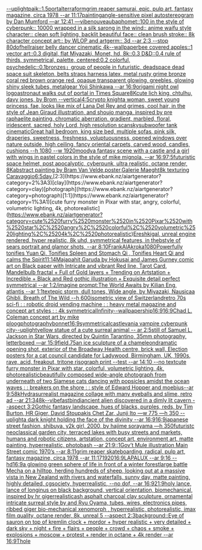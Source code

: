 [--uplight](https://www.ebank.nz/aiartgenerator?category=--uplight)[paik::1.5](https://www.ebank.nz/aiartgenerator?category=paik%3A%3A1.5)[portal](https://www.ebank.nz/aiartgenerator?category=portal)[terraform](https://www.ebank.nz/aiartgenerator?category=terraform)[grim reaper samurai, epic, pulp art, fantasy magazine, circa 1978 --ar 11:17](https://www.ebank.nz/aiartgenerator?category=grim%2520reaper%2520samurai%2C%2520epic%2C%2520pulp%2520art%2C%2520fantasy%2520magazine%2C%2520circa%25201978%2520--ar%252011%3A17)[painting](https://www.ebank.nz/aiartgenerator?category=painting)[angle-sensitive pixel autostereogram by Dan Mumford —ar 12:41 —vibe](https://www.ebank.nz/aiartgenerator?category=angle-sensitive%2520pixel%2520autostereogram%2520by%2520Dan%2520Mumford%2520%E2%80%94ar%252012%3A41%2520%E2%80%94vibe)[nouveau](https://www.ebank.nz/aiartgenerator?category=nouveau)[baphomet::100 in the style of cyberpunk:: 10000 wrapped in a silk sarong in the wind:: anime waifu style character:: clean soft lighting, backlit beautiful face:: clean brush stroke:: 8k character concept art:: by WLOP and artgerm:: 3d --ar 2:3 --stop 80](https://www.ebank.nz/aiartgenerator?category=baphomet%3A%3A100%2520in%2520the%2520style%2520of%2520cyberpunk%3A%3A%252010000%2520wrapped%2520in%2520a%2520silk%2520sarong%2520in%2520the%2520wind%3A%3A%2520anime%2520waifu%2520style%2520character%3A%3A%2520clean%2520soft%2520lighting%2C%2520backlit%2520beautiful%2520face%3A%3A%2520clean%2520brush%2520stroke%3A%3A%25208k%2520character%2520concept%2520art%3A%3A%2520by%2520WLOP%2520and%2520artgerm%3A%3A%25203d%2520--ar%25202%3A3%2520--stop%252080)[dof](https://www.ebank.nz/aiartgenerator?category=dof)[hellraiser belly dancer cinematic 4k](https://www.ebank.nz/aiartgenerator?category=hellraiser%2520belly%2520dancer%2520cinematic%25204k)[--wallpaper](https://www.ebank.nz/aiartgenerator?category=--wallpaper)[bee covered apples::1 vector art::0.3 digital, flat Miyazaki, Monet, hd, 8k::0.3 D&D::0.4 rule of thirds, symmetrical, palette, centered:0.2 colorful, psychedelic::0.1](https://www.ebank.nz/aiartgenerator?category=bee%2520covered%2520apples%3A%3A1%2520vector%2520art%3A%3A0.3%2520digital%2C%2520flat%2520Miyazaki%2C%2520Monet%2C%2520hd%2C%25208k%3A%3A0.3%2520D%26D%3A%3A0.4%2520rule%2520of%2520thirds%2C%2520symmetrical%2C%2520palette%2C%2520centered%3A0.2%2520colorful%2C%2520psychedelic%3A%3A0.1)[bronzes」](https://www.ebank.nz/aiartgenerator?category=bronzes%E3%80%8D)[group of people in futuristic, deadspace dead space suit skeleton, belts straps harness latex, metal rusty grime bronze coral red brown orange red, opaque transparent glowing, greebles, glowing shiny sleek tubes, metalgear Yoji Shinkawa --ar 16:9](https://www.ebank.nz/aiartgenerator?category=group%2520of%2520people%2520in%2520futuristic%2C%2520deadspace%2520dead%2520space%2520suit%2520skeleton%2C%2520belts%2520straps%2520harness%2520latex%2C%2520metal%2520rusty%2520grime%2520bronze%2520coral%2520red%2520brown%2520orange%2520red%2C%2520opaque%2520transparent%2520glowing%2C%2520greebles%2C%2520glowing%2520shiny%2520sleek%2520tubes%2C%2520metalgear%2520Yoji%2520Shinkawa%2520--ar%252016%3A9)[origami night owl logo](https://www.ebank.nz/aiartgenerator?category=origami%2520night%2520owl%2520logo)[astronaut walks out of portal in Times Square](https://www.ebank.nz/aiartgenerator?category=astronaut%2520walks%2520out%2520of%2520portal%2520in%2520Times%2520Square)[8K](https://www.ebank.nz/aiartgenerator?category=8K)[cute lich king, chtulhu, davy jones, by Brom --vertical](https://www.ebank.nz/aiartgenerator?category=cute%2520lich%2520king%2C%2520chtulhu%2C%2520davy%2520jones%2C%2520by%2520Brom%2520--vertical)[4:5](https://www.ebank.nz/aiartgenerator?category=4%3A5)[crypto knight](https://www.ebank.nz/aiartgenerator?category=crypto%2520knight)[a woman, sweet young princess, fae, looks like mix of Lana Del Rey and grimes, cool hair, in the style of Jean Giraud illustration, and shoujo manga, inspired by pre raphaelite painting, chromatic aberration, gradient, marbled, floral, iridescent, sacred, holy Lord, high resolution scan](https://www.ebank.nz/aiartgenerator?category=a%2520woman%2C%2520sweet%2520young%2520princess%2C%2520fae%2C%2520looks%2520like%2520mix%2520of%2520Lana%2520Del%2520Rey%2520and%2520grimes%2C%2520cool%2520hair%2C%2520in%2520the%2520style%2520of%2520Jean%2520Giraud%2520illustration%2C%2520and%2520shoujo%2520manga%2C%2520inspired%2520by%2520pre%2520raphaelite%2520painting%2C%2520chromatic%2520aberration%2C%2520gradient%2C%2520marbled%2C%2520floral%2C%2520iridescent%2C%2520sacred%2C%2520holy%2520Lord%2C%2520high%2520resolution%2520scan)[sky](https://www.ebank.nz/aiartgenerator?category=sky)[subwoofer tank cinematic](https://www.ebank.nz/aiartgenerator?category=subwoofer%2520tank%2520cinematic)[Great hall bedroom, king size bed, multiple sofas, pink silk, draperies, sweetness, freshness, voluptuousness, opened windows over nature outside, high ceiling, fancy oriental carpets, carved wood, candles, cushions --h 1080 --w 1920](https://www.ebank.nz/aiartgenerator?category=Great%2520hall%2520bedroom%2C%2520king%2520size%2520bed%2C%2520multiple%2520sofas%2C%2520pink%2520silk%2C%2520draperies%2C%2520sweetness%2C%2520freshness%2C%2520voluptuousness%2C%2520opened%2520windows%2520over%2520nature%2520outside%2C%2520high%2520ceiling%2C%2520fancy%2520oriental%2520carpets%2C%2520carved%2520wood%2C%2520candles%2C%2520cushions%2520--h%25201080%2520--w%25201920)[moody](https://www.ebank.nz/aiartgenerator?category=moody)[a fantasy scene with a castle and a girl with wings in pastel colors in the style of mike mignola. --ar 16:9](https://www.ebank.nz/aiartgenerator?category=a%2520fantasy%2520scene%2520with%2520a%2520castle%2520and%2520a%2520girl%2520with%2520wings%2520in%2520pastel%2520colors%2520in%2520the%2520style%2520of%2520mike%2520mignola.%2520--ar%252016%3A9)[](https://www.ebank.nz/aiartgenerator?category=)[7:5](https://www.ebank.nz/aiartgenerator?category=7%3A5)[futuristic space helmet, post apocalyptic, cyberpunk, ultra realistic, octane render, 8K](https://www.ebank.nz/aiartgenerator?category=futuristic%2520space%2520helmet%2C%2520post%2520apocalyptic%2C%2520cyberpunk%2C%2520ultra%2520realistic%2C%2520octane%2520render%2C%25208K)[abstract  painting by Bram Van Velde,poster,Galerie Maeght](https://www.ebank.nz/aiartgenerator?category=abstract%2520%2520painting%2520by%2520Bram%2520Van%2520Velde%2Cposter%2CGalerie%2520Maeght)[8k texturing Caravaggio](https://www.ebank.nz/aiartgenerator?category=8k%2520texturing%2520Caravaggio)[6:5](https://www.ebank.nz/aiartgenerator?category=6%3A5)[day.](https://www.ebank.nz/aiartgenerator?category=day.)[2:3](https://www.ebank.nz/aiartgenerator?category=2%3A3)[clay](https://www.ebank.nz/aiartgenerator?category=clay)[photograph](https://www.ebank.nz/aiartgenerator?category=photograph)[1:1](https://www.ebank.nz/aiartgenerator?category=1%3A1)[cute furry monster in Pixar with star, angry, colorful, volumetric lighting, 4k, photorealistic](https://www.ebank.nz/aiartgenerator?category=cute%2520furry%2520monster%2520in%2520Pixar%2520with%2520star%2C%2520angry%2C%2520colorful%2C%2520volumetric%2520lighting%2C%25204k%2C%2520photorealistic)[Ereshkigal, unreal engine rendered, hyper realistic,  8k uhd, symmetrical features, in thebstyle of sears portrait and glamor shots, --ar 8:10](https://www.ebank.nz/aiartgenerator?category=Ereshkigal%2C%2520unreal%2520engine%2520rendered%2C%2520hyper%2520realistic%2C%2520%25208k%2520uhd%2C%2520symmetrical%2520features%2C%2520in%2520thebstyle%2520of%2520sears%2520portrait%2520and%2520glamor%2520shots%2C%2520--ar%25208%3A10)[Frank](https://www.ebank.nz/aiartgenerator?category=Frank)[AlAkroka](https://www.ebank.nz/aiartgenerator?category=AlAkroka)[1080](https://www.ebank.nz/aiartgenerator?category=1080)[Powerfully tonifies Yuan Qi, Tonifies Spleen and Stomach Qi  , Tonifies Heart Qi and calms the Spirit](https://www.ebank.nz/aiartgenerator?category=Powerfully%2520tonifies%2520Yuan%2520Qi%2C%2520Tonifies%2520Spleen%2520and%2520Stomach%2520Qi%2520%2520%2C%2520Tonifies%2520Heart%2520Qi%2520and%2520calms%2520the%2520Spirit)[11:14](https://www.ebank.nz/aiartgenerator?category=11%3A14)[Majapahit Garuda by Hokusai and James Gurney comic art on Black paper with Intricate and vibrant Red line, Tarot Card, Mandelbulb fractal + Full of Gold layers + Trending on Artstation + Incredible + Black and Red gothic illustration + Exquisite detail perfect symmetrical --ar 1:2](https://www.ebank.nz/aiartgenerator?category=Majapahit%2520Garuda%2520by%2520Hokusai%2520and%2520James%2520Gurney%2520comic%2520art%2520on%2520Black%2520paper%2520with%2520Intricate%2520and%2520vibrant%2520Red%2520line%2C%2520Tarot%2520Card%2C%2520Mandelbulb%2520fractal%2520%2B%2520Full%2520of%2520Gold%2520layers%2520%2B%2520Trending%2520on%2520Artstation%2520%2B%2520Incredible%2520%2B%2520Black%2520and%2520Red%2520gothic%2520illustration%2520%2B%2520Exquisite%2520detail%2520perfect%2520symmetrical%2520--ar%25201%3A2)[/imagine prompt:The World Awaits by Kilian Eng, atlantis --ar 1:1](https://www.ebank.nz/aiartgenerator?category=/imagine%2520prompt%3AThe%2520World%2520Awaits%2520by%2520Kilian%2520Eng%2C%2520atlantis%2520--ar%25201%3A1)[text](https://www.ebank.nz/aiartgenerator?category=text)[epic storm, dull tones, Wide angle, by Miyazaki, Nausicaa Ghibli, Breath of The Wild --h 600](https://www.ebank.nz/aiartgenerator?category=epic%2520storm%2C%2520dull%2520tones%2C%2520Wide%2520angle%2C%2520by%2520Miyazaki%2C%2520Nausicaa%2520Ghibli%2C%2520Breath%2520of%2520The%2520Wild%2520--h%2520600)[isometric view of  Switzerland](https://www.ebank.nz/aiartgenerator?category=isometric%2520view%2520of%2520%2520Switzerland)[retro 70s sci-fi : : robotic droid vending machine : : heavy metal magazine and concept art styles : : 4k symmetrical](https://www.ebank.nz/aiartgenerator?category=retro%252070s%2520sci-fi%2520%3A%2520%3A%2520robotic%2520droid%2520vending%2520machine%2520%3A%2520%3A%2520heavy%2520metal%2520magazine%2520and%2520concept%2520art%2520styles%2520%3A%2520%3A%25204k%2520symmetrical)[Infinity](https://www.ebank.nz/aiartgenerator?category=Infinity)[--wallpaper](https://www.ebank.nz/aiartgenerator?category=--wallpaper)[ship](https://www.ebank.nz/aiartgenerator?category=ship)[16:9](https://www.ebank.nz/aiartgenerator?category=16%3A9)[16:9](https://www.ebank.nz/aiartgenerator?category=16%3A9)[Chad L. Coleman concept art by mike ploog](https://www.ebank.nz/aiartgenerator?category=Chad%2520L.%2520Coleman%2520concept%2520art%2520by%2520mike%2520ploog)[photography](https://www.ebank.nz/aiartgenerator?category=photography)[bonnet](https://www.ebank.nz/aiartgenerator?category=bonnet)[16:9](https://www.ebank.nz/aiartgenerator?category=16%3A9)[symmetrical](https://www.ebank.nz/aiartgenerator?category=symmetrical)[castlevania vampire cyberpunk city](https://www.ebank.nz/aiartgenerator?category=castlevania%2520vampire%2520cyberpunk%2520city)[--uplight](https://www.ebank.nz/aiartgenerator?category=--uplight)[yellow statue of a cute surreal animal -- ar 2:5](https://www.ebank.nz/aiartgenerator?category=yellow%2520statue%2520of%2520a%2520cute%2520surreal%2520animal%2520--%2520ar%25202%3A5)[still of Samuel L. Jackson in Star Wars, directed by Quintin Tarantino, 35mm photography, letterboxed —ar 15:9](https://www.ebank.nz/aiartgenerator?category=still%2520of%2520Samuel%2520L.%2520Jackson%2520in%2520Star%2520Wars%2C%2520directed%2520by%2520Quintin%2520Tarantino%2C%252035mm%2520photography%2C%2520letterboxed%2520%E2%80%94ar%252015%3A9)[field](https://www.ebank.nz/aiartgenerator?category=field)[.75](https://www.ebank.nz/aiartgenerator?category=.75)[an ice sculpture of a chameleon](https://www.ebank.nz/aiartgenerator?category=an%2520ice%2520sculpture%2520of%2520a%2520chameleon)[dramatic opening shot, exterior of the Broadway Health centre, brick wall, Election posters for a cat council candidate for Ladywood, Birmingham, UK, 1990s, rave, acid, freakout, tritone risograph print --test --ar 14:10 --no text](https://www.ebank.nz/aiartgenerator?category=dramatic%2520opening%2520shot%2C%2520exterior%2520of%2520the%2520Broadway%2520Health%2520centre%2C%2520brick%2520wall%2C%2520Election%2520posters%2520for%2520a%2520cat%2520council%2520candidate%2520for%2520Ladywood%2C%2520Birmingham%2C%2520UK%2C%25201990s%2C%2520rave%2C%2520acid%2C%2520freakout%2C%2520tritone%2520risograph%2520print%2520--test%2520--ar%252014%3A10%2520--no%2520text)[cute furry monster in Pixar with star, colorful, volumetric lighting, 4k, photorealistic](https://www.ebank.nz/aiartgenerator?category=cute%2520furry%2520monster%2520in%2520Pixar%2520with%2520star%2C%2520colorful%2C%2520volumetric%2520lighting%2C%25204k%2C%2520photorealistic)[beautifully composed wide-angle photograph from underneath of two Siamese cats dancing with popsicles amidst the ocean waves : : breakers on the shore : : style of Edward Hopper and moebius--ar 9:5](https://www.ebank.nz/aiartgenerator?category=beautifully%2520composed%2520wide-angle%2520photograph%2520from%2520underneath%2520of%2520two%2520Siamese%2520cats%2520dancing%2520with%2520popsicles%2520amidst%2520the%2520ocean%2520waves%2520%3A%2520%3A%2520breakers%2520on%2520the%2520shore%2520%3A%2520%3A%2520style%2520of%2520Edward%2520Hopper%2520and%2520moebius--ar%25209%3A5)[8k](https://www.ebank.nz/aiartgenerator?category=8k)[Hydra](https://www.ebank.nz/aiartgenerator?category=Hydra)[surrealist magazine collage with many eyeballs and slime, retro ad --ar 21:34](https://www.ebank.nz/aiartgenerator?category=surrealist%2520magazine%2520collage%2520with%2520many%2520eyeballs%2520and%2520slime%2C%2520retro%2520ad%2520--ar%252021%3A34)[8k](https://www.ebank.nz/aiartgenerator?category=8k)[--vibefast](https://www.ebank.nz/aiartgenerator?category=--vibefast)[bindi](https://www.ebank.nz/aiartgenerator?category=bindi)[ancient alien discovered in a dimly lit cavern --aspect 3:2](https://www.ebank.nz/aiartgenerator?category=ancient%2520alien%2520discovered%2520in%2520a%2520dimly%2520lit%2520cavern%2520--aspect%25203%3A2)[Gothic fantasy landscape, hues of blacks, purples, reds, by Tim Burton, HR Giger, David Stoupakis Chet Zar, Junji Ito —w 775 —h 350 --uplight](https://www.ebank.nz/aiartgenerator?category=Gothic%2520fantasy%2520landscape%2C%2520hues%2520of%2520blacks%2C%2520purples%2C%2520reds%2C%2520by%2520Tim%2520Burton%2C%2520HR%2520Giger%2C%2520David%2520Stoupakis%2520Chet%2520Zar%2C%2520Junji%2520Ito%2520%E2%80%94w%2520775%2520%E2%80%94h%2520350%2520--uplight)[a dark knight holding the face of the divinity --ar 16:9](https://www.ebank.nz/aiartgenerator?category=a%2520dark%2520knight%2520holding%2520the%2520face%2520of%2520the%2520divinity%2520--ar%252016%3A9)[16:9](https://www.ebank.nz/aiartgenerator?category=16%3A9)[japanese street fashion, shibuya, y2k girl, 2000, by hajime sorayama —h 350](https://www.ebank.nz/aiartgenerator?category=japanese%2520street%2520fashion%2C%2520shibuya%2C%2520y2k%2520girl%2C%25202000%2C%2520by%2520hajime%2520sorayama%2520%E2%80%94h%2520350)[futuristc neoclassical garden city, terraced lakes with busy streets and markets, humans and robotic citizens, artstation, concept art, environment art, matte painting, hyperrealistic, photobash --ar 21:9](https://www.ebank.nz/aiartgenerator?category=futuristc%2520neoclassical%2520garden%2520city%2C%2520terraced%2520lakes%2520with%2520busy%2520streets%2520and%2520markets%2C%2520humans%2520and%2520robotic%2520citizens%2C%2520artstation%2C%2520concept%2520art%2C%2520environment%2520art%2C%2520matte%2520painting%2C%2520hyperrealistic%2C%2520photobash%2520--ar%252021%3A9)[::](https://www.ebank.nz/aiartgenerator?category=%3A%3A)[1](https://www.ebank.nz/aiartgenerator?category=1)[Gov’t Mule illustration Main Street comic 1970’s --ar 8:11](https://www.ebank.nz/aiartgenerator?category=Gov%E2%80%99t%2520Mule%2520illustration%2520Main%2520Street%2520comic%25201970%E2%80%99s%2520--ar%25208%3A11)[grim reaper skateboarding, radical, pulp art, fantasy magazine, circa 1978 --ar 11:17](https://www.ebank.nz/aiartgenerator?category=grim%2520reaper%2520skateboarding%2C%2520radical%2C%2520pulp%2520art%2C%2520fantasy%2520magazine%2C%2520circa%25201978%2520--ar%252011%3A17)[1920](https://www.ebank.nz/aiartgenerator?category=1920)[16:9](https://www.ebank.nz/aiartgenerator?category=16%3A9)[LAPALUX --ar 9:16 --hd](https://www.ebank.nz/aiartgenerator?category=LAPALUX%2520--ar%25209%3A16%2520--hd)[16:9](https://www.ebank.nz/aiartgenerator?category=16%3A9)[a glowing green sphere of life in front of a winter forest](https://www.ebank.nz/aiartgenerator?category=a%2520glowing%2520green%2520sphere%2520of%2520life%2520in%2520front%2520of%2520a%2520winter%2520forest)[large battle Mecha on a hilltop, herding hundreds of sheep, looking out at a massive vista in New Zealand with rivers and waterfalls, sunny day, matte painting, highly detailed, cgsociety, hyperrealistic, --no dof, --ar 16:9](https://www.ebank.nz/aiartgenerator?category=large%2520battle%2520Mecha%2520on%2520a%2520hilltop%2C%2520herding%2520hundreds%2520of%2520sheep%2C%2520looking%2520out%2520at%2520a%2520massive%2520vista%2520in%2520New%2520Zealand%2520with%2520rivers%2520and%2520waterfalls%2C%2520sunny%2520day%2C%2520matte%2520painting%2C%2520highly%2520detailed%2C%2520cgsociety%2C%2520hyperrealistic%2C%2520--no%2520dof%2C%2520--ar%252016%3A9)[21:9](https://www.ebank.nz/aiartgenerator?category=21%3A9)[holy lance, lance of longinus on black background, vertical orientation, biomechanical, inspired by hr giger](https://www.ebank.nz/aiartgenerator?category=holy%2520lance%2C%2520lance%2520of%2520longinus%2520on%2520black%2520background%2C%2520vertical%2520orientation%2C%2520biomechanical%2C%2520inspired%2520by%2520hr%2520giger)[realistic](https://www.ebank.nz/aiartgenerator?category=realistic)[ash asphalt charcoal clay sculpture, ornamental intricate surreal style by and Ryu Oyama, tubes, wires, electronics pipes, ribbed giger bio-mechanical xenomorph , hyperrealistic, photorealistic, imax film quality, octane render, 8k, unreal 5 --aspect 2:3](https://www.ebank.nz/aiartgenerator?category=ash%2520asphalt%2520charcoal%2520clay%2520sculpture%2C%2520ornamental%2520intricate%2520surreal%2520style%2520by%2520and%2520Ryu%2520Oyama%2C%2520tubes%2C%2520wires%2C%2520electronics%2520pipes%2C%2520ribbed%2520giger%2520bio-mechanical%2520xenomorph%2520%2C%2520hyperrealistic%2C%2520photorealistic%2C%2520imax%2520film%2520quality%2C%2520octane%2520render%2C%25208k%2C%2520unreal%25205%2520--aspect%25202%3A3)[background::](https://www.ebank.nz/aiartgenerator?category=background%3A%3A)[Eye of sauron on top of kremlin clock + mordor + hyper realistic + very detailed + dark sky + night + fire + flairs + people + crowd + chaos + smoke + explosions + moscow + protest + render in octane + 4k render --ar 16:9](https://www.ebank.nz/aiartgenerator?category=Eye%2520of%2520sauron%2520on%2520top%2520of%2520kremlin%2520clock%2520%2B%2520mordor%2520%2B%2520hyper%2520realistic%2520%2B%2520very%2520detailed%2520%2B%2520dark%2520sky%2520%2B%2520night%2520%2B%2520fire%2520%2B%2520flairs%2520%2B%2520people%2520%2B%2520crowd%2520%2B%2520chaos%2520%2B%2520smoke%2520%2B%2520explosions%2520%2B%2520moscow%2520%2B%2520protest%2520%2B%2520render%2520in%2520octane%2520%2B%25204k%2520render%2520--ar%252016%3A9)[Thole](https://www.ebank.nz/aiartgenerator?category=Thole)